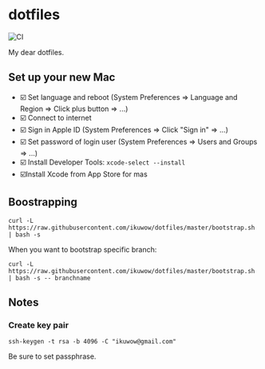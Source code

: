 # dotfiles

![CI](https://github.com/ikuwow/dotfiles/actions/workflows/ci.yml/badge.svg)

My dear dotfiles.

## Set up your new Mac

* ☑️ Set language and reboot (System Preferences => Language and Region => Click plus button => ...)
* ☑️ Connect to internet
* ☑️ Sign in Apple ID (System Preferences => Click "Sign in" => ...)
* ☑️ Set password of login user (System Preferences => Users and Groups => ...)
* ☑️ Install Developer Tools: `xcode-select --install`
* ☑️Install Xcode from App Store for mas

## Boostrapping

```
curl -L https://raw.githubusercontent.com/ikuwow/dotfiles/master/bootstrap.sh | bash -s
```

When you want to bootstrap specific branch:

```
curl -L https://raw.githubusercontent.com/ikuwow/dotfiles/master/bootstrap.sh | bash -s -- branchname
```

## Notes

### Create key pair

```
ssh-keygen -t rsa -b 4096 -C "ikuwow@gmail.com"
```

Be sure to set passphrase.
